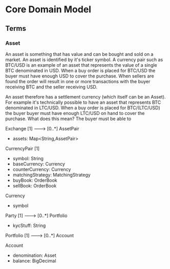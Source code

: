 # Core Domain Model

## Terms

### Asset
An asset is something that has value and can be bought and sold on a market. An asset is identified by it's ticker symbol.
A currency pair such as BTC/USD is an example of an asset that represents the value of a single BTC denominated in USD. When
a buy order is placed for BTC/USD the buyer must have enough USD to cover the purchase. When sellers are found the order
will result in one or more transactions with the buyer receiving BTC and the seller receiving USD.

An asset therefore has a settlement currency (which itself can be an Asset). For example it's technically possible
to have an asset that represents BTC denominated in LTC/USD. When a buy order is placed for BTC/(LTC/USD) the buyer
buyer must have enough LTC/USD on hand to cover the purchase. What does this mean? The buyer must be able to



Exchange [1] ---> [0..*] AssetPair
- assets: Map<String,AssetPair>


CurrencyPair [1]
- symbol: String
- baseCurrency: Currency
- counterCurrency: Currency
- matchingStrategy: MatchingStrategy
- buyBook: OrderBook
- sellBook: OrderBook


Currency
- symbol


Party [1] ---> [0..*] Portfolio
- kycStuff: String


Portfolio [1] ---> [0..*] Account


Account
- denomination: Asset
- balance: BigDecimal


